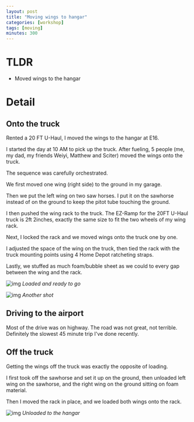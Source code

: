 ```yaml
---
layout: post
title: "Moving wings to hangar"
categories: [workshop]
tags: [moving]
minutes: 300
---
```


# TLDR

- Moved wings to the hangar

# Detail

## Onto the truck

Rented a 20 FT U-Haul, I moved the wings to the hangar at E16.

I started the day at 10 AM to pick up the truck. After fueling, 5 people (me, my dad, my friends Weiyi, Matthew and Sciter) moved the wings onto the truck.

The sequence was carefully orchestrated.

We first moved one wing (right side) to the ground in my garage.

Then we put the left wing on two saw horses. I put it on the sawhorse instead of on the ground to keep the pitot tube touching the ground.

I then pushed the wing rack to the truck. The EZ-Ramp for the 20FT U-Haul truck is 2ft 2inches, exactly the same size to fit the two wheels of my wing rack.

Next, I locked the rack and we moved wings onto the truck one by one.

I adjusted the space of the wing on the truck, then tied the rack with the truck mounting points using 4 Home Depot ratcheting straps.

Lastly, we stuffed as much foam/bubble sheet as we could to every gap between the wing and the rack.

![img](https://lh3.googleusercontent.com/pw/AP1GczMazNrolLuBtjOK2-AW-Sw_kyJt7jeRuT-xsb1QbXDRyIX5Ox77QjF1E4xSLqmTPc_pUfguq1-oJkrXvCzpD8xZl519K8s5IlbCBS1gH0eKmjWizV5oHJskWz925a40iqLm2RfcObmkdWVwFeDLlGux8A=w3836-h2888-s-no-gm?authuser=3)
_Loaded and ready to go_

![img](https://lh3.googleusercontent.com/pw/AP1GczOM1eBzUPwTTHKmOHPktTeJG12xJ70XBcULqu78vfTgtv4Lu6SRpw7lu57rci7p1o28YkLYAMNAzaTekmZlGlhMtO86jN96ehR_uebEnY6gC0U-El_lSbkQMsbpGspgO7J6ZtlMMGe7w6ws6asUhx2xAw=w3836-h2888-s-no-gm?authuser=3)
_Another shot_

## Driving to the airport

Most of the drive was on highway. The road was not great, not terrible. Definitely the slowest 45 minute trip I've done recently.

## Off the truck

Getting the wings off the truck was exactly the opposite of loading.

I first took off the sawhorse and set it up on the ground, then unloaded left wing on the sawhorse, and the right wing on the ground sitting on foam material.

Then I moved the rack in place, and we loaded both wings onto the rack.

![img](https://lh3.googleusercontent.com/pw/AP1GczMVwrQJvkBrRvhsaD7EDQtwq77xYfKg4aZEIatu04THd8hgPU1hRB1ki0nMjYt3yE3VzGvX36atcRxIfNNtiONurrlbjN1Mwgv1dPuBPrBEHSUJ_CF4l9qFl9IwjqEMJ6XcoL-gzv7tXmSopItR-sciZg=w3836-h2888-s-no-gm?authuser=3)
_Unloaded to the hangar_
